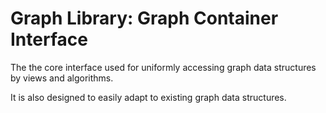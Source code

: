 # Graph Library: Graph Container Interface
The the core interface used for uniformly accessing graph data structures by views and algorithms.

It is also designed to easily adapt to existing graph data structures.
